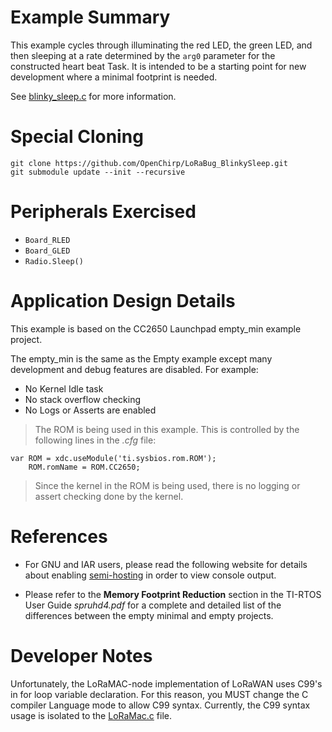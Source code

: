 # Example Summary
This example cycles through illuminating the red LED, the green LED,
and then sleeping at a rate determined by the `arg0` parameter for the
constructed heart beat Task.
It is intended to be a starting point for new development where
a minimal footprint is needed.

See [blinky_sleep.c](blinky_sleep.c) for more information.

# Special Cloning

```
git clone https://github.com/OpenChirp/LoRaBug_BlinkySleep.git
git submodule update --init --recursive
```

# Peripherals Exercised

* `Board_RLED`
* `Board_GLED`
* `Radio.Sleep()`

# Application Design Details

This example is based on the CC2650 Launchpad empty_min example project.

The empty_min is the same as the Empty example except many development
and debug features are disabled. For example:

* No Kernel Idle task
* No stack overflow checking
* No Logs or Asserts are enabled

> The ROM is being used in this example. This is controlled
> by the following lines in the *.cfg* file:

```
var ROM = xdc.useModule('ti.sysbios.rom.ROM');
    ROM.romName = ROM.CC2650;
```
> Since the kernel in the ROM is being used, there is no logging or assert
checking done by the kernel.

# References

* For GNU and IAR users, please read the following website for details
  about enabling [semi-hosting](http://processors.wiki.ti.com/index.php/TI-RTOS_Examples_SemiHosting)
  in order to view console output.

* Please refer to the __Memory Footprint Reduction__ section in the
TI-RTOS User Guide *spruhd4.pdf* for a complete and detailed list of the
differences between the empty minimal and empty projects.

# Developer Notes
Unfortunately, the LoRaMAC-node implementation of LoRaWAN uses C99's in for loop
variable declaration. For this reason, you MUST change the C compiler Language
mode to allow C99 syntax.
Currently, the C99 syntax usage is isolated to the
[LoRaMac.c](loramac/src/mac/LoRaMac.c) file.